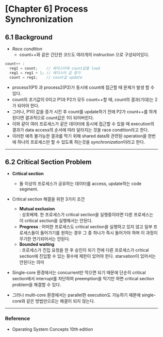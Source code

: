 <link rel="stylesheet" type="text/css" href="../../css/theme.css">

# [Chapter 6] Process Synchronization

## 6.1 Background

* *Race condition*
  * count++와 같은 간단한 코드도 여러개의 instruction 으로 구성되어있다.

```c
count++ :
  reg1 = count;    // 레지스터에 count값을 load
  reg1 = reg1 + 1; // 레지스터 값 증가
  count = reg1;    // count값 update
```

* process1(P1) 과 process2(P2)가 동시에 count에 접근할 때 문제가 발생 할 수 있다.
* count의 초기값이 0이고 P1과 P2가 모두 count++할 때, count의 결과(기대)는 2가 되어야 한다.
* 그러나, P1이 값을 증가 시킨 후 count를 update하기 전에 P2가 count++를 하게 된다면 결과적으로 count값은 1이 되어버린다.
* 이와 같이 여러 프로세스가 같은 데이터에 동시에 접근할 수 있을 때 execution의 결과가 data access의 순서에 따라 달라지는 것을 race condition라고 한다.
* 이러한 예측 불가능한 결과를 막기 위해 shared data와 관련된 operation을 한번에 하나의 프로세스만 할 수 있도록 하는것을 *synchronization*이라고 한다.

* * *

## 6.2 Critical Section Problem

* **Critical section**
  * 둘 이상의 프로세스가 공유하는 데이터를 access, update하는 code segment.

* Critical section 해결을 위한 3가지 조건
  * **Mutual exclusion**  
  : 상호배제. 한 프로세스가 critical section을 실행중이라면 다른 프로세스는 이 critical section을 실행해서는 안된다.
  * **Progress**
  : 어떠한 프로세스도 critical section을 실행하고 있지 않고 일부 프로세스들이 들어가기를 원하는 경우 그 중 하나가 즉시 들어가야 하며 이 과정이 무기한 연기되어서는 안된다.
  * **Bounded waiting**  
  : 프로세스가 진입 요청을 한 후 승인이 되기 전에 다른 프로세스가 critical section에 진입할 수 있는 횟수에 제한이 있어야 한다. starvation이 있어서는 안된다는 의미

* Single-core 환경에서는 concurrent만 막으면 되기 때문에 단순히 critical section에서 interrupt를 차단하여 preemption을 막기만 하면 critical section problem을 해결할 수 있다.

* 그러나 multi-core 환경에서는 parallel한 execution도 가능하기 때문에 single-core와 같은 방법만으로는 해결이 되지 않는다.

* * *

### Reference

* Operating System Concepts 10th edition
